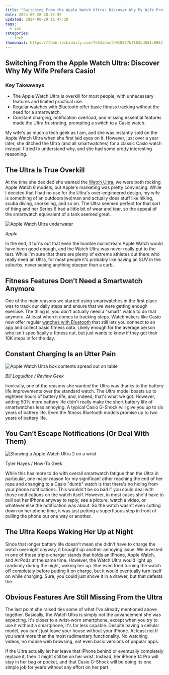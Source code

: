 ```yaml
---
title: "Switching From the Apple Watch Ultra: Discover Why My Wife Prefers Casio!"
date: 2024-08-28 20:37:59
updated: 2024-08-29 11:47:20
tags:
  - ios
categories:
  - tech
thumbnail: https://thmb.techidaily.com/7e53aeacfe9180f7bf103bd851c0952fea27590b967ba6821cf8991af471fa5a.jpg
---
```


## Switching From the Apple Watch Ultra: Discover Why My Wife Prefers Casio!

### Key Takeaways

* The Apple Watch Ultra is overkill for most people, with unnecessary features and limited practical use.
* Regular watches with Bluetooth offer basic fitness tracking without the need for a smartwatch.
* Constant charging, notification overload, and missing essential features made the Ultra frustrating, prompting a switch to a Casio watch.

 My wife's as much a tech geek as I am, and she was instantly sold on the Apple Watch Ultra when she first laid eyes on it. However, just over a year later, she ditched the Ultra (and all smartwatches) for a classic Casio watch instead. I tried to understand why, and she had some pretty interesting reasoning.

##  The Ultra Is True Overkill

 At the time she decided she wanted the [Watch Ultra](https://video-capture.techidaily.com/new-bandicam-in-depth-review-for-the-modern-user/), we were both rocking Apple Watch 6 models, but Apple's marketing was pretty convincing. While I decided that I had no use for the Ultra's over-engineered design, my wife is something of an outdoors(wo)man and actually does stuff like hiking, scuba diving, snorkeling, and so on. The Ultra seemed perfect for that sort of thing and her Series 6 had a little bit of wear and tear, so the appeal of the smartwatch equivalent of a tank seemed great.

![Apple Watch Ultra underwater](https://static1.howtogeekimages.com/wordpress/wp-content/uploads/2022/09/11c676ed.jpg) 

_Apple_

 In the end, it turns out that even the humble mainstream Apple Watch would have been good enough, and the Watch Ultra was never really put to the test. While I'm sure that there are plenty of extreme athletes out there who really need an Ultra, for most people it's probably like having an SUV in the suburbs, never seeing anything steeper than a curb.

##  Fitness Features Don’t Need a Smartwatch Anymore

 One of the main reasons we started using smartwatches in the first place was to track our daily steps and ensure that we were getting enough exercise. The thing is, you don't actually need a "smart" watch to do that anymore. At least when it comes to tracking steps. Watchmakers like Casio now offer regular [watches with Bluetooth](https://www.amazon.com/Casio-G-Shock-Step-Tracker-Bluetooth-GBA-800UC-5ACR/dp/B07PLT244R?tag=hotoge-20&ascsubtag=UUhtgUeUpU2003048&asc%5Frefurl=https%3A%2F%2Fwww.howtogeek.com%2Fmy-wife-ditched-her-apple-watch-ultra-for-a-casio-and-you-might-too%2F&asc%5Fcampaign=Evergreen) that still lets you connect to an app and collect basic fitness data. Likely enough for the average person who isn't specifically a fitness nut, but just wants to know if they got their 10K steps in for the day.

##  Constant Charging Is an Utter Pain

![Apple Watch Ultra box contents spread out on table](https://static1.howtogeekimages.com/wordpress/wp-content/uploads/2022/11/070ea52d.jpg) 

_Bill Loguidice / Review Geek_

 Ironically, one of the reasons she wanted the Ultra was thanks to the battery life improvements over the standard watch. The Ultra model boasts up to eighteen hours of battery life, and, indeed, that's what we got. However, adding 50% more battery life didn't really make the short battery life of smartwatches less annoying. A typical Casio G-Shock will give you up to six years of battery life. Even the fitness Bluetooth models promise up to two years of battery life.

##  You Can’t Escape Notifications (Or Deal With Them)

![Showing a Apple Watch Ultra 2 on a wrist](https://static1.howtogeekimages.com/wordpress/wp-content/uploads/wm/2023/09/apple-watch-ultra-2-1.JPG) 

Tyler Hayes / How-To Geek

 While this has more to do with overall smartwatch fatigue than the Ultra in particular, one major reason for my significant other reaching the end of her rope and changing to a Casio "dumb" watch is that there's no hiding from your phone notifications. This wouldn't be so bad if you could deal with those notifications on the watch itself. However, in most cases she'd have to pull out her iPhone anyway to reply, see a picture, watch a video, or whatever else the notification was about. So the watch wasn't even cutting down on her phone time, it was just putting a superfluous step in front of pulling the phone out one way or another.

##  The Ultra Keeps Waking Her Up at Night

 Since that longer battery life doesn't mean she didn't have to charge the watch overnight anyway, it brought up another annoying issue. We invested in one of those triple-charger stands that holds an iPhone, Apple Watch, and AirPods at the same time. However, the Watch Ultra would light up randomly during the night, waking her up. She even tried turning the watch off completely before putting it on charge, but it would eventually turn itself on while charging. Sure, you could just shove it in a drawer, but that defeats the

##  Obvious Features Are Still Missing From the Ultra

 The last point she raised ties some of what I've already mentioned above together. Basically, the Watch Ultra is simply not the advancement she was expecting. It's closer to a wrist-worn smartphone, except when you try to use it without a smartphone, it's far less capable. Despite having a cellular model, you can't just leave your house without your iPhone. At least not if you want more than the most rudimentary functionality. No watching videos, no mobile web browsing, not even basic versions of popular apps.

 If the Ultra actually let her leave that iPhone behind or eventually completely replace it, then it might still be on her wrist. Instead, her iPhone 14 Pro will stay in her bag or pocket, and that Casio G-Shock will be doing its one simple job for years without any effort on her part.

<ins class="adsbygoogle"
     style="display:block"
     data-ad-format="autorelaxed"
     data-ad-client="ca-pub-7571918770474297"
     data-ad-slot="1223367746"></ins>



<ins class="adsbygoogle"
     style="display:block"
     data-ad-client="ca-pub-7571918770474297"
     data-ad-slot="8358498916"
     data-ad-format="auto"
     data-full-width-responsive="true"></ins>
